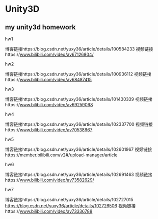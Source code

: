 ﻿# Unity3D
## my unity3d homework

hw1

博客链接https://blog.csdn.net/yuxy36/article/details/100584233
视频链接https://www.bilibili.com/video/av67126804/

hw2

博客链接https://blog.csdn.net/yuxy36/article/details/100936112
视频链接https://www.bilibili.com/video/av68487415

hw3

博客链接https://blog.csdn.net/yuxy36/article/details/101430339
视频链接https://www.bilibili.com/video/av69259068

hw4

博客链接https://blog.csdn.net/yuxy36/article/details/102337700
视频链接https://www.bilibili.com/video/av70538667

hw5

博客链接https://blog.csdn.net/yuxy36/article/details/102601967
视频链接https://member.bilibili.com/v2#/upload-manager/article

hw6

博客链接https://blog.csdn.net/yuxy36/article/details/102691463
视频链接https://www.bilibili.com/video/av73582629/

hw7

博客链接https://blog.csdn.net/yuxy36/article/details/102727015 https://blog.csdn.net/yuxy36/article/details/102726506
视频链接https://www.bilibili.com/video/av73336788